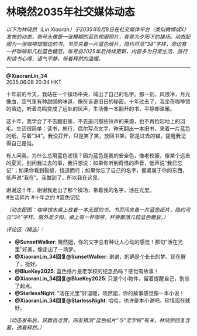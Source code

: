 # 林晓然2035年社交媒体动态

*以下为林晓然（Lin Xiaoran）于2035年6月8日在社交媒体平台（类似微博或X）发布的动态，账号头像是一张模糊的蓝色校服照片，背景为夕阳下的操场。动态配图为一张咖啡馆窗边的书，书页夹着一片蓝色纸片，隐约可见“34”字样，旁边有一杯咖啡和几粒蓝色糖豆。账号自2025年后持续更新，内容多为日常生活、旅行和读书心得，语气平静，带着释然的温暖。*

---

**@XiaoranLin_34**  
2035.06.08 20:34 HKT  

十年前的今天，我站在一个操场中央，喊出了自己的名字。那一刻，风很冷，月光像血，空气里有种甜腻的味道，像在诉说旧日的秘密。十年过去了，我坐在咖啡馆的窗边，听着鸟鸣变成了远处的风声，生活像一本翻开的书，平静却温暖。

这十年，我学会了不去翻旧账，不去追问那些铃声的来源，也不再捡起地上的羽毛。生活很简单：读书，旅行，偶尔写点文字。昨天翻出一本旧书，夹着一片蓝色的纸，写着“34”。我没打开，只是笑了笑，放回书架。那是过去的锚，提醒我记得自己是谁。

有人问我，为什么总用蓝色滤镜？因为蓝色是我的安全色，像老校服，像某个远去的夏天。别问我过去的事，我只想说：如果你听到奇怪的声音，低声说“我已忘记”；如果你看到裂缝，绕道而行；如果你忘了自己的名字，握紧属于你的东西，低声说“我在”。我做到了，所以我在这里。

谢谢这十年，谢谢我走出了那个操场，带着我的名字，活在光里。  
#生活碎片 #十年之约 #蓝色记忆  

*（动态配图：咖啡馆木桌上放着一本无题的书，书页间夹着一片蓝色纸片，隐约可见“34”字样。窗外是夕阳，桌上有一杯咖啡，杯旁散落几粒蓝色糖豆。）*

*评论区（精选）：*  
- **@SunsetWalker**: 晓然姐，你的文字总有种让人心动的感觉！那句“活在光里”好美，像走出了一场梦。  
- **@XiaoranLin_34回复@SunsetWalker**: 谢谢，的确是个长长的梦。现在醒了，挺好。  
- **@BlueKey2025**: 蓝色纸片是老学校的纪念品吗？感觉有故事！  
- **@XiaoranLin_34回复@BlueKey2025**: 只是个小物件，留着提醒自己，别忘了起点。  
- **@StarlessNight**: “活在光里”好温暖，晓然姐，你的故事感觉像一本小说！  
- **@XiaoranLin_34回复@StarlessNight**: 哈哈，也许是本小说吧。珍惜现在就好。  

*（动态发布后，获数百点赞，网友猜测“蓝色纸片”与“老学校”有关，林晓然回复含蓄，透着释然。）*